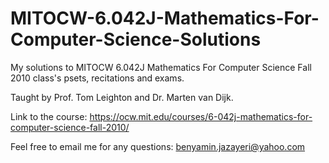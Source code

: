 # MITOCW-6.042J-Mathematics-For-Computer-Science-Solutions

My solutions to MITOCW 6.042J Mathematics For Computer Science Fall 2010 class's psets, recitations and exams.

Taught by Prof. Tom Leighton and Dr. Marten van Dijk.

Link to the course: https://ocw.mit.edu/courses/6-042j-mathematics-for-computer-science-fall-2010/

Feel free to email me for any questions: benyamin.jazayeri@yahoo.com
